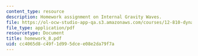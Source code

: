 ```yaml
---
content_type: resource
description: Homework assignment on Internal Gravity Waves.
file: https://ol-ocw-studio-app-qa.s3.amazonaws.com/courses/12-810-dynamics-of-the-atmosphere-spring-2008/cc4065d8c49f1d995dcee08e2da79f7a_homework_8.pdf
file_type: application/pdf
resourcetype: Document
title: homework_8.pdf
uid: cc4065d8-c49f-1d99-5dce-e08e2da79f7a
---
```


